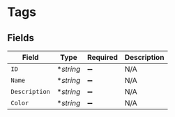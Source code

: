 # Tags


## Fields

| Field              | Type               | Required           | Description        |
| ------------------ | ------------------ | ------------------ | ------------------ |
| `ID`               | **string*          | :heavy_minus_sign: | N/A                |
| `Name`             | **string*          | :heavy_minus_sign: | N/A                |
| `Description`      | **string*          | :heavy_minus_sign: | N/A                |
| `Color`            | **string*          | :heavy_minus_sign: | N/A                |